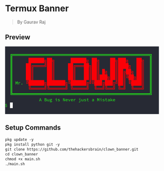 # Termux Banner
> By Gaurav Raj

## Preview
![](https://github.com/thehackersbrain/clown_banner/blob/main/banner.png)

## Setup Commands

```
pkg update -y
pkg install python git -y
git clone https://github.com/thehackersbrain/clown_banner.git
cd clown_banner
chmod +x main.sh
./main.sh
```